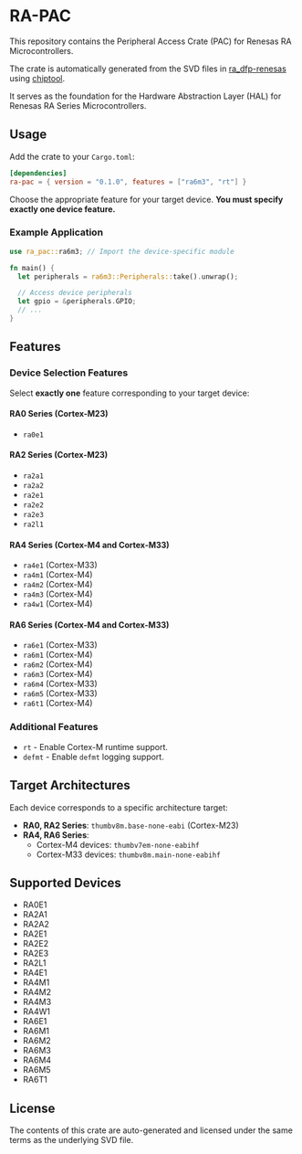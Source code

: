 # RA-PAC

This repository contains the Peripheral Access Crate (PAC) for Renesas RA Microcontrollers.

The crate is automatically generated from the SVD files in [ra_dfp-renesas](https://www.keil.arm.com/packs/ra_dfp-renesas/versions/) using [chiptool](https://github.com/embassy-rs/chiptool/).

It serves as the foundation for the Hardware Abstraction Layer (HAL) for Renesas RA Series Microcontrollers.

## Usage

Add the crate to your `Cargo.toml`:

```toml
[dependencies]
ra-pac = { version = "0.1.0", features = ["ra6m3", "rt"] }
```

Choose the appropriate feature for your target device. **You must specify exactly one device feature.**

### Example Application

```rust
use ra_pac::ra6m3; // Import the device-specific module

fn main() {
  let peripherals = ra6m3::Peripherals::take().unwrap();

  // Access device peripherals
  let gpio = &peripherals.GPIO;
  // ...
}
```

## Features

### Device Selection Features

Select **exactly one** feature corresponding to your target device:

#### RA0 Series (Cortex-M23)

- `ra0e1`

#### RA2 Series (Cortex-M23)

- `ra2a1`
- `ra2a2`
- `ra2e1`
- `ra2e2`
- `ra2e3`
- `ra2l1`

#### RA4 Series (Cortex-M4 and Cortex-M33)

- `ra4e1` (Cortex-M33)
- `ra4m1` (Cortex-M4)
- `ra4m2` (Cortex-M4)
- `ra4m3` (Cortex-M4)
- `ra4w1` (Cortex-M4)

#### RA6 Series (Cortex-M4 and Cortex-M33)

- `ra6e1` (Cortex-M33)
- `ra6m1` (Cortex-M4)
- `ra6m2` (Cortex-M4)
- `ra6m3` (Cortex-M4)
- `ra6m4` (Cortex-M33)
- `ra6m5` (Cortex-M33)
- `ra6t1` (Cortex-M4)

### Additional Features

- `rt` - Enable Cortex-M runtime support.
- `defmt` - Enable `defmt` logging support.

## Target Architectures

Each device corresponds to a specific architecture target:

- **RA0, RA2 Series**: `thumbv8m.base-none-eabi` (Cortex-M23)
- **RA4, RA6 Series**:
  - Cortex-M4 devices: `thumbv7em-none-eabihf`
  - Cortex-M33 devices: `thumbv8m.main-none-eabihf`

## Supported Devices

- RA0E1
- RA2A1
- RA2A2
- RA2E1
- RA2E2
- RA2E3
- RA2L1
- RA4E1
- RA4M1
- RA4M2
- RA4M3
- RA4W1
- RA6E1
- RA6M1
- RA6M2
- RA6M3
- RA6M4
- RA6M5
- RA6T1

## License

The contents of this crate are auto-generated and licensed under the same terms as the underlying SVD file.
